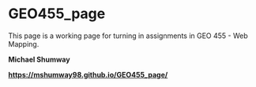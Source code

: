 # GEO455_page
This page is a working page for turning in assignments in GEO 455 - Web Mapping. 

<b> Michael Shumway <b>

  https://mshumway98.github.io/GEO455_page/
